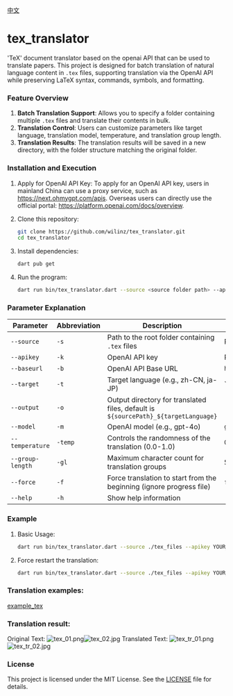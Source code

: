 [中文](README.md)

# tex_translator

'TeX' document translator based on the openai API that can be used to translate papers.
This project is designed for batch translation of natural language content in `.tex` files,
supporting translation via the OpenAI API while preserving LaTeX syntax, commands, symbols, and
formatting.

### Feature Overview

1. **Batch Translation Support**: Allows you to specify a folder containing multiple `.tex` files
   and translate their contents in bulk.
2. **Translation Control**: Users can customize parameters like target language, translation model,
   temperature, and translation group length.
3. **Translation Results**: The translation results will be saved in a new directory, with the
   folder structure matching the original folder.

### Installation and Execution

1. Apply for OpenAI API Key:
   To apply for an OpenAI API key, users in mainland China can use a proxy service, such
   as https://next.ohmygpt.com/apis.
   Overseas users can directly use the official portal: https://platform.openai.com/docs/overview.

1. Clone this repository:

   ```bash
   git clone https://github.com/wilinz/tex_translator.git
   cd tex_translator
   ```

2. Install dependencies:

   ```bash
   dart pub get
   ```

3. Run the program:

   ```bash
   dart run bin/tex_translator.dart --source <source folder path> --apikey <OpenAI API key> --target <target language> [other options]
   ```

### Parameter Explanation

| Parameter        | Abbreviation | Description                                                                         | Default Value            |
|------------------|--------------|-------------------------------------------------------------------------------------|--------------------------|
| `--source`       | `-s`         | Path to the root folder containing `.tex` files                                     | Required                 |
| `--apikey`       | `-k`         | OpenAI API key                                                                      | Required                 |
| `--baseurl`      | `-b`         | OpenAI API Base URL                                                                 | `https://api.openai.com` |
| `--target`       | `-t`         | Target language (e.g., zh-CN, ja-JP)                                                | \`\` (empty)             |
| `--output`       | `-o`         | Output directory for translated files, default is `${sourcePath}_${targetLanguage}` |                          |
| `--model`        | `-m`         | OpenAI model (e.g., gpt-4o)                                                         | `gpt-4o`                 |
| `--temperature`  | `-temp`      | Controls the randomness of the translation (0.0-1.0)                                | `0`                      |
| `--group-length` | `-gl`        | Maximum character count for translation groups                                      | `5000`                   |
| `--force`        | `-f`         | Force translation to start from the beginning (ignore progress file)                | `false`                  |
| `--help`         | `-h`         | Show help information                                                               |                          |

### Example

1. Basic Usage:

   ```bash
   dart run bin/tex_translator.dart --source ./tex_files --apikey YOUR_OPENAI_API_KEY --target zh-CN
   ```

2. Force restart the translation:

   ```bash
   dart run bin/tex_translator.dart --source ./tex_files --apikey YOUR_OPENAI_API_KEY --target zh-CN --force
   ```
   
### Translation examples:
[example_tex](example_tex)

### Translation result:

Original Text:
![tex\_01.png](readme_assets/tex_01.png)![tex\_02.jpg](readme_assets/tex_02.png)
Translated Text:
![tex\_tr\_01.png](readme_assets/tex_tr_01.png)![tex\_tr\_02.jpg](readme_assets/tex_tr_02.png)

### License

This project is licensed under the MIT License. See the [LICENSE](LICENSE) file for details.